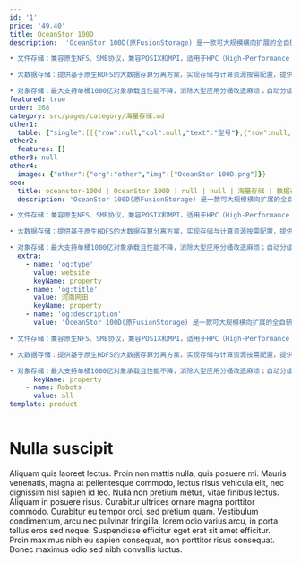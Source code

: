 ```yaml
---
id: '1'
price: '49.40'
title: OceanStor 100D
description:  'OceanStor 100D(原FusionStorage) 是一款可大规模横向扩展的全自研智能分布式存储产品，可为上层应用提供文件存储、大数据存储、对象存储等工业界标准接口，消除烟囱式存储系统构建导致的运营复杂问题，帮助企业实现复杂业务承载更稳、多样性数据使用效率更高、海量数据储存成本更优。

• 文件存储：兼容原生NFS、SMB协议，兼容POSIX和MPI，适用于HPC（High-Performance Computing，高性能计算）等高性能场景。

• 大数据存储：提供基于原生HDFS的大数据存算分离方案，实现存储与计算资源按需配置，提供一致用户体验的同时，助您降低总拥有成本；支持与原有计算存储一体化架构共存。广泛应用于金融大数据、互联网日志留存大数据、政务大数据和智慧城市大数据等场景。

• 对象存储：最大支持单桶1000亿对象承载且性能不降，消除大型应用分桶改造麻烦；自动分级到蓝光介质，免数据迁移省空间。广泛应用于金融电子票据影像和双录（录音/录像）、医疗影像、政企电子文档和车联网场景生产存储、备份或归档。'
featured: true
order: 268
category: src/pages/category/海量存储.md
other1: 
  table: {"single":[[{"row":null,"col":null,"text":"型号"},{"row":null,"col":"3","text":"OceanStor 100D"}],[{"row":null,"col":null,"text":"系统架构"},{"row":null,"col":"3","text":"全分布式架构"}],[{"row":null,"col":null,"text":"存储服务类型"},{"row":null,"col":null,"text":"文件"},{"row":null,"col":null,"text":"大数据"},{"row":null,"col":null,"text":"对象"}],[{"row":null,"col":null,"text":"协议支持"},{"row":null,"col":null,"text":"NFS、CIFS、POSIX、MPI"},{"row":null,"col":null,"text":"HDFS"},{"row":null,"col":null,"text":"Amazon S3、NFS"}],[{"row":null,"col":null,"text":"数据冗余保护"},{"row":null,"col":null,"text":"EC"},{"row":null,"col":null,"text":"EC"},{"row":null,"col":null,"text":"EC"}],[{"row":null,"col":null,"text":"关键特性"},{"row":null,"col":null,"text":"• 负载均衡\n• 配额\n• 数据分级\n• 快照\n• QoS\n• DIF\n• DPC分布式并行客户端\n• AD、LDAP和NIS域认证\n"},{"row":null,"col":null,"text":"• 支持append、rename、flush、hflush等命令字\n• 多NameSpace，支持对接Kerberos、LDAP认证\n• 目录级和NameSpace级配额\n• 小文件聚合\n• 数据分级\n• DIF\n• 回收站\n• 和本地HDFS新老共存\n"},{"row":null,"col":null,"text":"• 统一命名空间，支持多租户、多资源池\n• 小对象聚合\n• QoS\n• 数据Life-Cycle管理\n• 数据一致性校验\n• 同步复制\n• 异步复制\n• 对象级重复数据删除\n• WORM\n• LDAP/AD认证\n• 温冷数据分级\n"}],[{"row":null,"col":null,"text":"前端网络类型"},{"row":null,"col":null,"text":"10GE、25GE、40GE或100GE TCP/IP， 10GE、25GE、40GE或100GE RoCE， 100Gb/s InfiniBand"},{"row":null,"col":null,"text":"10GE或25GE TCP/IP"},{"row":null,"col":null,"text":"10GE或25GE TCP/IP"}],[{"row":null,"col":null,"text":"内部互联网络类型"},{"row":null,"col":null,"text":"GE或100GE RoCE， 100Gb/s InfiniBand"},{"row":null,"col":null,"text":"10GE或25GE RoCE"},{"row":null,"col":null,"text":"10GE或25GE TCP/IP"}],[{"row":null,"col":null,"text":"兼容平台/组件"},{"row":null,"col":null,"text":"• OpenMPI、MPICH2、Huawei MPI等\n• Kubernetes\n"},{"row":null,"col":null,"text":"MapeReduce、Hive、Hbase、Spark等主流大数据组件"},{"row":null,"col":null,"text":"兼容CommVault、NBU、Atempo、Veeam、Rubrik等多种备份软件"}],[{"row":null,"col":null,"text":"推荐节点型号"},{"row":null,"col":null,"text":"• 性能型(2U)：P100\n• 容量型(4U)：C100\n"},{"row":null,"col":null,"text":"• 性能型(2U)：P110、P100\n• 容量型(4U)：C110、C100\n"},{"row":null,"col":null,"text":"• 性能型(2U)：DP2200、P110、P100\n• 容量型(4U)：DP4200、C110、C100\n"}]]}
other2:
  features: []
other3: null
other4:
  images: {"other":{"org":"other","img":["OceanStor 100D.png"]}}
seo:
  title: oceanstor-100d | OceanStor 100D | null | null | 海量存储 | 数据存储
  description: 'OceanStor 100D(原FusionStorage) 是一款可大规模横向扩展的全自研智能分布式存储产品，可为上层应用提供文件存储、大数据存储、对象存储等工业界标准接口，消除烟囱式存储系统构建导致的运营复杂问题，帮助企业实现复杂业务承载更稳、多样性数据使用效率更高、海量数据储存成本更优。

• 文件存储：兼容原生NFS、SMB协议，兼容POSIX和MPI，适用于HPC（High-Performance Computing，高性能计算）等高性能场景。

• 大数据存储：提供基于原生HDFS的大数据存算分离方案，实现存储与计算资源按需配置，提供一致用户体验的同时，助您降低总拥有成本；支持与原有计算存储一体化架构共存。广泛应用于金融大数据、互联网日志留存大数据、政务大数据和智慧城市大数据等场景。

• 对象存储：最大支持单桶1000亿对象承载且性能不降，消除大型应用分桶改造麻烦；自动分级到蓝光介质，免数据迁移省空间。广泛应用于金融电子票据影像和双录（录音/录像）、医疗影像、政企电子文档和车联网场景生产存储、备份或归档。'
  extra:
    - name: 'og:type'
      value: website
      keyName: property
    - name: 'og:title'
      value: 河南网田
      keyName: property
    - name: 'og:description'
      value: 'OceanStor 100D(原FusionStorage) 是一款可大规模横向扩展的全自研智能分布式存储产品，可为上层应用提供文件存储、大数据存储、对象存储等工业界标准接口，消除烟囱式存储系统构建导致的运营复杂问题，帮助企业实现复杂业务承载更稳、多样性数据使用效率更高、海量数据储存成本更优。

• 文件存储：兼容原生NFS、SMB协议，兼容POSIX和MPI，适用于HPC（High-Performance Computing，高性能计算）等高性能场景。

• 大数据存储：提供基于原生HDFS的大数据存算分离方案，实现存储与计算资源按需配置，提供一致用户体验的同时，助您降低总拥有成本；支持与原有计算存储一体化架构共存。广泛应用于金融大数据、互联网日志留存大数据、政务大数据和智慧城市大数据等场景。

• 对象存储：最大支持单桶1000亿对象承载且性能不降，消除大型应用分桶改造麻烦；自动分级到蓝光介质，免数据迁移省空间。广泛应用于金融电子票据影像和双录（录音/录像）、医疗影像、政企电子文档和车联网场景生产存储、备份或归档。'
      keyName: property
    - name: Robots
      value: all
template: product
---
```


# Nulla suscipit

Aliquam quis laoreet lectus. Proin non mattis nulla, quis posuere mi. Mauris venenatis, magna at pellentesque commodo, lectus risus vehicula elit, nec dignissim nisl sapien id leo. Nulla non pretium metus, vitae finibus lectus. Aliquam in posuere risus. Curabitur ultrices ornare magna porttitor commodo. Curabitur eu tempor orci, sed pretium quam. Vestibulum condimentum, arcu nec pulvinar fringilla, lorem odio varius arcu, in porta tellus eros sed neque. Suspendisse efficitur eget erat sit amet efficitur. Proin maximus nibh eu sapien consequat, non porttitor risus consequat. Donec maximus odio sed nibh convallis luctus.